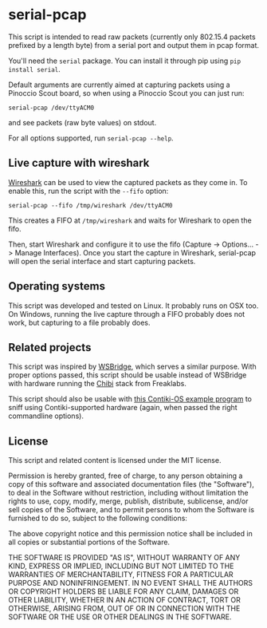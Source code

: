 serial-pcap
===========
This script is intended to read raw packets (currently only 802.15.4
packets prefixed by a length byte) from a serial port and output them
in pcap format.

You'll need the `serial` package.
You can install it through pip using `pip install serial`.

Default arguments are currently aimed at capturing packets using a
Pinoccio Scout board, so when using a Pinoccio Scout you can just run:

    serial-pcap /dev/ttyACM0

and see packets (raw byte values) on stdout.

For all options supported, run `serial-pcap --help`.

Live capture with wireshark
---------------------------
[Wireshark][] can be used to view the captured packets as they come in.
To enable this, run the script with the `--fifo` option:

	serial-pcap --fifo /tmp/wireshark /dev/ttyACM0

This creates a FIFO at `/tmp/wireshark` and waits for Wireshark to open
the fifo.

Then, start Wireshark and configure it to use the fifo (Capture ->
Options... -> Manage Interfaces). Once you start the capture in
Wireshark, serial-pcap will open the serial interface and start
capturing packets.

[Wireshark]: http://www.wireshark.org

Operating systems
-----------------
This script was developed and tested on Linux. It probably runs on OSX
too. On Windows, running the live capture through a FIFO probably does
not work, but capturing to a file probably does.

Related projects
----------------
This script was inspired by [WSBridge][], which serves a similar
purpose. With proper options passed, this script should be usable
instead of WSBridge with hardware running the [Chibi][] stack from
Freaklabs.

[WSBridge]: http://www.freaklabs.org/index.php/WSBridge.html
[Chibi]: http://www.freaklabs.org/index.php/Chibi-A-Simple-Open-Source-Wireless-Stack.html

This script should also be usable with [this Contiki-OS example
program][Contiki-sniff] to sniff using Contiki-supported hardware
(again, when passed the right commandline options).

[Contiki-sniff]: https://github.com/cetic/contiki/blob/sniffer/examples/sniffer/sniffer.c

License
-------
This script and related content is licensed under the MIT license.

Permission is hereby granted, free of charge, to any person obtaining a copy
of this software and associated documentation files (the "Software"), to deal
in the Software without restriction, including without limitation the rights
to use, copy, modify, merge, publish, distribute, sublicense, and/or sell
copies of the Software, and to permit persons to whom the Software is
furnished to do so, subject to the following conditions:

The above copyright notice and this permission notice shall be included in
all copies or substantial portions of the Software.

THE SOFTWARE IS PROVIDED "AS IS", WITHOUT WARRANTY OF ANY KIND, EXPRESS OR
IMPLIED, INCLUDING BUT NOT LIMITED TO THE WARRANTIES OF MERCHANTABILITY,
FITNESS FOR A PARTICULAR PURPOSE AND NONINFRINGEMENT. IN NO EVENT SHALL THE
AUTHORS OR COPYRIGHT HOLDERS BE LIABLE FOR ANY CLAIM, DAMAGES OR OTHER
LIABILITY, WHETHER IN AN ACTION OF CONTRACT, TORT OR OTHERWISE, ARISING FROM,
OUT OF OR IN CONNECTION WITH THE SOFTWARE OR THE USE OR OTHER DEALINGS IN
THE SOFTWARE.
